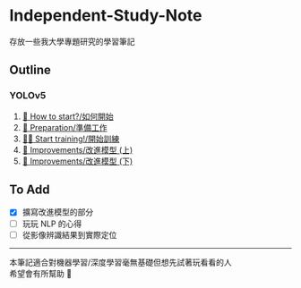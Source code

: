 # Independent-Study-Note

存放一些我大學專題研究的學習筆記

## Outline

### YOLOv5

1. [🤔 How to start?/如何開始](/如何開始.md)
2. [🔧 Preparation/準備工作](/準備工作.md)
3. [👨‍🦽 Start training!/開始訓練](/開始訓練.md)
4. [🤡 Improvements/改進模型 (上)](/改進模型_1.md)
5. [🤡 Improvements/改進模型 (下)](/改進模型_2.md)

## To Add

- [x] 擴寫改進模型的部分
- [ ] 玩玩 NLP 的心得
- [ ] 從影像辨識結果到實際定位

- - -

本筆記適合對機器學習/深度學習毫無基礎但想先試著玩看看的人  
希望會有所幫助 🥰

